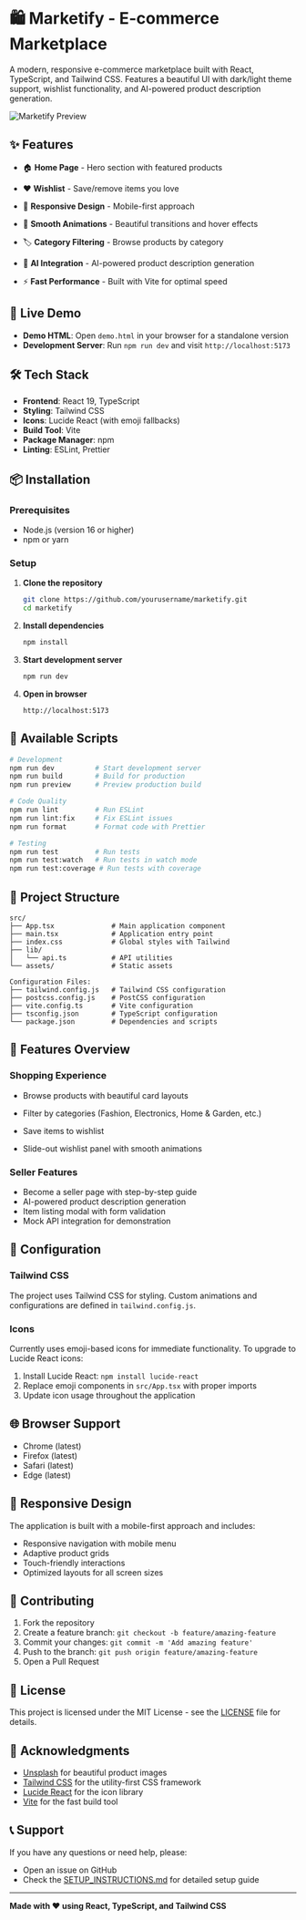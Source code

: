 # 🛍️ Marketify - E-commerce Marketplace

A modern, responsive e-commerce marketplace built with React, TypeScript, and Tailwind CSS. Features a beautiful UI with dark/light theme support, wishlist functionality, and AI-powered product description generation.

![Marketify Preview](https://images.unsplash.com/photo-1481437156560-3205f6a85705?q=80&w=1200&h=600&auto=format&fit=crop)

## ✨ Features

- 🏠 **Home Page** - Hero section with featured products
- ❤️ **Wishlist** - Save/remove items you love
 
 
- 📱 **Responsive Design** - Mobile-first approach
- 🎨 **Smooth Animations** - Beautiful transitions and hover effects
- 🏷️ **Category Filtering** - Browse products by category
- 🤖 **AI Integration** - AI-powered product description generation
- ⚡ **Fast Performance** - Built with Vite for optimal speed

## 🚀 Live Demo

- **Demo HTML**: Open `demo.html` in your browser for a standalone version
- **Development Server**: Run `npm run dev` and visit `http://localhost:5173`

## 🛠️ Tech Stack

- **Frontend**: React 19, TypeScript
- **Styling**: Tailwind CSS
- **Icons**: Lucide React (with emoji fallbacks)
- **Build Tool**: Vite
- **Package Manager**: npm
- **Linting**: ESLint, Prettier

## 📦 Installation

### Prerequisites

- Node.js (version 16 or higher)
- npm or yarn

### Setup

1. **Clone the repository**

   ```bash
   git clone https://github.com/yourusername/marketify.git
   cd marketify
   ```

2. **Install dependencies**

   ```bash
   npm install
   ```

3. **Start development server**

   ```bash
   npm run dev
   ```

4. **Open in browser**
   ```
   http://localhost:5173
   ```

## 🎯 Available Scripts

```bash
# Development
npm run dev          # Start development server
npm run build        # Build for production
npm run preview      # Preview production build

# Code Quality
npm run lint         # Run ESLint
npm run lint:fix     # Fix ESLint issues
npm run format       # Format code with Prettier

# Testing
npm run test         # Run tests
npm run test:watch   # Run tests in watch mode
npm run test:coverage # Run tests with coverage
```

## 📁 Project Structure

```
src/
├── App.tsx              # Main application component
├── main.tsx             # Application entry point
├── index.css            # Global styles with Tailwind
├── lib/
│   └── api.ts           # API utilities
└── assets/              # Static assets

Configuration Files:
├── tailwind.config.js   # Tailwind CSS configuration
├── postcss.config.js    # PostCSS configuration
├── vite.config.ts       # Vite configuration
├── tsconfig.json        # TypeScript configuration
└── package.json         # Dependencies and scripts
```

## 🎨 Features Overview

### Shopping Experience

- Browse products with beautiful card layouts
- Filter by categories (Fashion, Electronics, Home & Garden, etc.)
 
- Save items to wishlist
- Slide-out wishlist panel with smooth animations

 

### Seller Features

- Become a seller page with step-by-step guide
- AI-powered product description generation
- Item listing modal with form validation
- Mock API integration for demonstration

## 🔧 Configuration

### Tailwind CSS

The project uses Tailwind CSS for styling. Custom animations and configurations are defined in `tailwind.config.js`.

### Icons

Currently uses emoji-based icons for immediate functionality. To upgrade to Lucide React icons:

1. Install Lucide React: `npm install lucide-react`
2. Replace emoji components in `src/App.tsx` with proper imports
3. Update icon usage throughout the application

## 🌐 Browser Support

- Chrome (latest)
- Firefox (latest)
- Safari (latest)
- Edge (latest)

## 📱 Responsive Design

The application is built with a mobile-first approach and includes:

- Responsive navigation with mobile menu
- Adaptive product grids
- Touch-friendly interactions
- Optimized layouts for all screen sizes

## 🤝 Contributing

1. Fork the repository
2. Create a feature branch: `git checkout -b feature/amazing-feature`
3. Commit your changes: `git commit -m 'Add amazing feature'`
4. Push to the branch: `git push origin feature/amazing-feature`
5. Open a Pull Request

## 📄 License

This project is licensed under the MIT License - see the [LICENSE](LICENSE) file for details.

## 🙏 Acknowledgments

- [Unsplash](https://unsplash.com) for beautiful product images
- [Tailwind CSS](https://tailwindcss.com) for the utility-first CSS framework
- [Lucide React](https://lucide.dev) for the icon library
- [Vite](https://vitejs.dev) for the fast build tool

## 📞 Support

If you have any questions or need help, please:

- Open an issue on GitHub
- Check the [SETUP_INSTRUCTIONS.md](SETUP_INSTRUCTIONS.md) for detailed setup guide

---

**Made with ❤️ using React, TypeScript, and Tailwind CSS**

